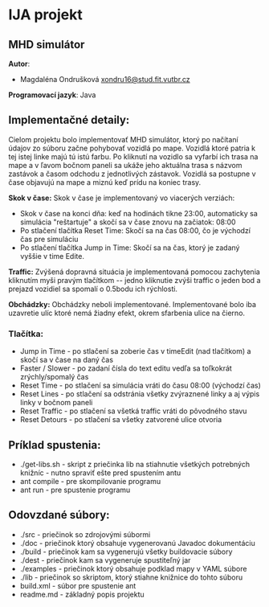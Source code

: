 # IJA projekt
## MHD simulátor 
**Autor**: 
- Magdaléna Ondrušková <xondru16@stud.fit.vutbr.cz>

**Programovací jazyk**: Java

## Implementačné detaily: 
Cielom projektu bolo implementovať MHD simulátor, ktorý po načítaní údajov zo súboru začne pohybovať vozidlá po mape. Vozidlá ktoré patria k tej istej linke majú tú istú farbu. Po kliknutí na vozidlo sa vyfarbí ich trasa na mape a v ľavom bočnom paneli sa ukáže jeho aktuálna trasa s názvom zastávok a časom odchodu z jednotlivých zástavok. Vozidlá sa postupne v čase objavujú na mape a miznú keď prídu na koniec trasy. 

**Skok v čase:** Skok v čase je implementovaný vo viacerých verziách: 
- Skok v čase na konci dňa: keď na hodinách tikne 23:00, automaticky sa simulácia "reštartuje" a skočí sa v čase znovu na začiatok: 08:00
- Po stlačení tlačítka Reset Time: Skočí sa na čas 08:00, čo je východzí čas pre simuláciu 
- Po stlačení tlačítka Jump in Time: Skočí sa na čas, ktorý je zadaný vyššie v time Edite. 

**Traffic:** Zvýšená dopravná situácia je implementovaná pomocou zachytenia kliknutím myši pravým tlačítkom -- jedno kliknutie zvýši traffic o jeden bod a prejazd vozidiel sa spomalí o 0.5bodu ich rýchlosti. 

**Obchádzky:** Obchádzky neboli implementované. Implementované bolo iba uzavretie ulíc ktoré nemá žiadny efekt, okrem sfarbenia ulice na čierno.

### Tlačítka: 
- Jump in Time - po stlačení sa zoberie čas v timeEdit (nad tlačítkom) a skočí sa v čase na daný čas 
- Faster / Slower - po zadaní čísla do text editu vedľa sa toľkokrát zrýchly/spomalý čas
- Reset Time - po stlačení sa simulácia vráti do času 08:00 (východzí čas)
- Reset Lines - po stlačení sa odstránia všetky zvýraznené linky a aj výpis linky v bočnom paneli 
- Reset Traffic - po stlačení sa všetká traffic vráti do pôvodného stavu 
- Reset Detours - po stlačení sa všetky zatvorené ulice otvoria 

## Príklad spustenia: 
- ./get-libs.sh - skript z priečinka lib na stiahnutie všetkých potrebných knižníc - nutno spraviť ešte pred spustením antu
- ant compile - pre skompilovanie programu 
- ant run - pre spustenie programu

## Odovzdané súbory:
- ./src - priečinok so zdrojovými súbormi
- ./doc - priečinok ktorý obsahuje vygenerovanú Javadoc dokumentáciu
- ./build - priečinok kam sa vygenerujú všetky buildovacie súbory 
- ./dest - priečinok kam sa vygeneruje spustiteľný jar 
- ./examples - priečinok ktorý obsahuje podklad mapy v YAML súbore 
- ./lib - priečinok so skriptom, ktorý stiahne knižnice do tohto súboru
- build.xml - súbor pre spustenie ant 
- readme.md - základný popis projektu